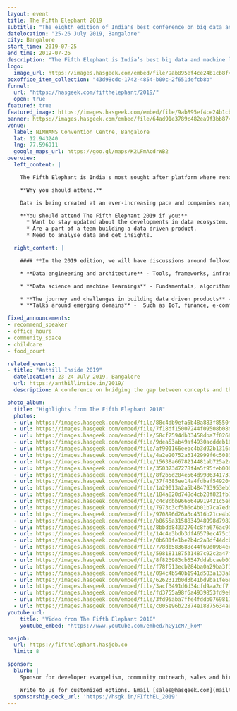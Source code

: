 ```yaml
---
layout: event
title: The Fifth Elephant 2019
subtitle: "The eighth edition of India's best conference on big data and machine learning"
datelocation: "25-26 July 2019, Bangalore"
city: Bangalore
start_time: 2019-07-25
end_time: 2019-07-26
description: "The Fifth Elephant is India’s best big data and machine learning conference. It is a conference for practitioners by practitioners."
logo:
  image_url: https://images.hasgeek.com/embed/file/9ab895ef4ce24b1cb8f43f8b20619593
boxoffice_item_collection: "43d98cdc-1742-4854-b00c-2f651defcb8b"
funnel:
  url: "https://hasgeek.com/fifthelephant/2019/"
  open: true
featured: true
featured_image: https://images.hasgeek.com/embed/file/9ab895ef4ce24b1cb8f43f8b20619593
banner: https://images.hasgeek.com/embed/file/64ad91e3789c482ea9f3bb87456545dd
venue:
  label: NIMHANS Convention Centre, Bangalore
  lat: 12.943240
  lng: 77.596911
  google_maps_url: https://goo.gl/maps/K2LFmAcdrWB2
overview:
  left_content: |

    The Fifth Elephant is India's most sought after platform where renowned practitioners share their experiences in building data driven products, the practices adopted, the challenges faced, and speak about other recent advancements in the data science domain with fellow data scientists, data engineers, analysts, and decision makers.

    **Why you should attend.**

    Data is being created at an ever-increasing pace and companies ranging from startups to large corporations, are taking advantage of this. Come to The Fifth Elephant 2018 and learn from fellow practitioners about the challenges they faced in their data journey! Join discussions on the topics of your interest and interact with experts.

    **You should attend The Fifth Elephant 2019 if you:**
      * Want to stay updated about the developments in data ecosystem.
      * Are a part of a team building a data driven product.
      * Need to analyse data and get insights.

  right_content: |

    #### **In the 2019 edition, we will have discussions around following broad areas:**

    * **Data engineering and architecture** - Tools, frameworks, infrastructure, architecture, case studies and scaling.

    * **Data science and machine learnings** - Fundamentals, algorithms, streaming, tools, domain specific and data specific examples, case studies.

    * **The journey and challenges in building data driven products** -  Design, data insights, visualisation, culture, security, governance and case studies.
    * **Talks around emerging domains** -  Such as IoT, finance, e-commerce, payments or data in government.

fixed_announcements:
- recommend_speaker
- office_hours
- community_space
- childcare
- food_court

related_events:
- title: "Anthill Inside 2019"
  datelocation: 23-24 July 2019, Bangalore
  url: https://anthillinside.in/2019/
  description: A conference on bridging the gap between concepts and the latest research in machine learning, deep learning, and artificial intelligence, with realities on the ground.

photo_album:
  title: "Highlights from The Fifth Elephant 2018"
  photos:
  - url: https://images.hasgeek.com/embed/file/88c4db9efa6b48a883f8550f7cc4236b?size=640x480
  - url: https://images.hasgeek.com/embed/file/7f18df15007244f09508b08d51bd5b31?size=640x480
  - url: https://images.hasgeek.com/embed/file/58cf2594db33458dba7f026639d0b5e9?size=640x480
  - url: https://images.hasgeek.com/embed/file/9dea53ab49af4930acddeb16ed3bd1de?size=640x480
  - url: https://images.hasgeek.com/embed/file/af901166eebc4b3d92b1316da5357798?size=640x480
  - url: https://images.hasgeek.com/embed/file/4a2e20752a3142999f6c50835e136370?size=640x480
  - url: https://images.hasgeek.com/embed/file/15638a6678214481ab725a2e7e5e1ba4?size=640x480
  - url: https://images.hasgeek.com/embed/file/350373d7278f4a5f95feb006e214d81c?size=640x480
  - url: https://images.hasgeek.com/embed/file/8f2b5d284e564d9986341737d46be71e?size=640x480
  - url: https://images.hasgeek.com/embed/file/37f4385ee14a4fdbaf549204a06f2221?size=640x480
  - url: https://images.hasgeek.com/embed/file/1a29013a2a5b484793953eb1d548be28?size=640x480
  - url: https://images.hasgeek.com/embed/file/184a820d748d4cb28f821fb796834f93?size=640x480
  - url: https://images.hasgeek.com/embed/file/c4c8cbb9666649919421c5eb97f3ce37?size=640x480
  - url: https://images.hasgeek.com/embed/file/7973c3cf5b6d4b01b7ca7eddead5db8b?size=640x480
  - url: https://images.hasgeek.com/embed/file/970896d26a3c4316b21ce4b2abfbc4ba?size=640x480
  - url: https://images.hasgeek.com/embed/file/b0655a3158834948998d7982491b4105?size=640x480
  - url: https://images.hasgeek.com/embed/file/8bbdd84332704c8fa676ac90b4ae1a87?size=640x480
  - url: https://images.hasgeek.com/embed/file/14c4e3bdb3df46579ec475c10ac0e279?size=640x480
  - url: https://images.hasgeek.com/embed/file/0b681fe1be2b4c2a8df44dcb199d81fb?size=640x480
  - url: https://images.hasgeek.com/embed/file/778db583688c44f69d0984ec907bb0c1?size=640x480
  - url: https://images.hasgeek.com/embed/file/598181187531487c92c2a47fc2ab723b?size=640x480
  - url: https://images.hasgeek.com/embed/file/8f823983cb5547ddabcaeb0727396fc7?size=640x480
  - url: https://images.hasgeek.com/embed/file/f78f513ecb284ba0a29ba3f123e22180?size=640x480
  - url: https://images.hasgeek.com/embed/file/094c4b540b1941d583a133a0823b7fbc?size=640x480
  - url: https://images.hasgeek.com/embed/file/6262312b0d3b41bd9ba1fe688ea77971?size=640x480
  - url: https://images.hasgeek.com/embed/file/3acf3491d6d34cfd9aa2cf7fdeb9ad00?size=640x480
  - url: https://images.hasgeek.com/embed/file/fd3755a98f6a4939853fd9e8702bbd1d?size=640x480
  - url: https://images.hasgeek.com/embed/file/3fd95aba7ffe4fddb07698176cfad956?size=640x480
  - url: https://images.hasgeek.com/embed/file/c005e96b22874e18875634a9fae71494?size=640x480
youtube_url:
    title: "Video from The Fifth Elephant 2018"
    youtube_embed: "https://www.youtube.com/embed/hGy1cM7_koM"

hasjob:
  url: https://fifthelephant.hasjob.co
  limit: 8

sponsor:
  blurb: |
    Sponsor for developer evangelism, community outreach, sales and hiring.

    Write to us for customized options. Email [sales@hasgeek.com](mailto:sales@hasgeek.com)
  sponsorship_deck_url: 'https://hsgk.in/FIfthEL_2019'
---
```

